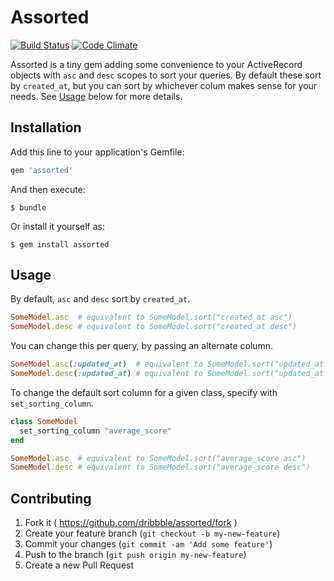 # Assorted

[![Build Status](https://travis-ci.org/dribbble/assorted.svg)](https://travis-ci.org/dribbble/assorted)
[![Code Climate](https://codeclimate.com/github/dribbble/assorted/badges/gpa.svg)](https://codeclimate.com/github/dribbble/assorted)

Assorted is a tiny gem adding some convenience to your ActiveRecord objects with `asc` and `desc` scopes to sort your queries. By default these sort by `created_at`, but you can sort by whichever colum makes sense for your needs. See [Usage](#usage) below for more details.

## Installation

Add this line to your application's Gemfile:

```ruby
gem 'assorted'
```

And then execute:

    $ bundle

Or install it yourself as:

    $ gem install assorted

## Usage

By default, `asc` and `desc` sort by `created_at`.

```ruby
SomeModel.asc  # equivalent to SomeModel.sort("created_at asc")
SomeModel.desc # equivalent to SomeModel.sort("created_at desc")
```

You can change this per query, by passing an alternate column.

```ruby
SomeModel.asc(:updated_at)  # equivalent to SomeModel.sort("updated_at asc")
SomeModel.desc(:updated_at) # equivalent to SomeModel.sort("updated_at desc")
```

To change the default sort column for a given class, specify with `set_sorting_column`.

```ruby
class SomeModel
  set_sorting_column "average_score"
end

SomeModel.asc  # equivalent to SomeModel.sort("average_score asc")
SomeModel.desc # equivalent to SomeModel.sort("average_score desc")
```

## Contributing

1. Fork it ( https://github.com/dribbble/assorted/fork )
2. Create your feature branch (`git checkout -b my-new-feature`)
3. Commit your changes (`git commit -am 'Add some feature'`)
4. Push to the branch (`git push origin my-new-feature`)
5. Create a new Pull Request
